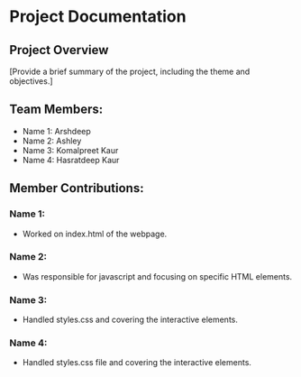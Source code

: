 # Project Documentation

## Project Overview

[Provide a brief summary of the project, including the theme and objectives.]

## Team Members:

-   Name 1: Arshdeep
-   Name 2: Ashley
-   Name 3: Komalpreet Kaur
-   Name 4: Hasratdeep Kaur

## Member Contributions:

### Name 1:

-   Worked on index.html of the webpage.

### Name 2:

-   Was responsible for javascript and focusing on specific HTML elements.

### Name 3:

-   Handled styles.css and covering the interactive elements.

### Name 4: 
-   Handled styles.css file and covering the interactive elements.